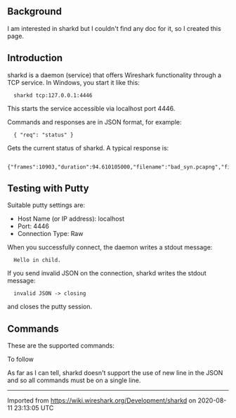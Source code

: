 ## Background

I am interested in sharkd but I couldn't find any doc for it, so I created this page.

## Introduction

sharkd is a daemon (service) that offers Wireshark functionality through a TCP service. In Windows, you start it like this:

``` 
  sharkd tcp:127.0.0.1:4446
```

This starts the service accessible via localhost port 4446.

Commands and responses are in JSON format, for example:

``` 
  { "req": "status" }
```

Gets the current status of sharkd. A typical response is:

``` 
  {"frames":10903,"duration":94.610105000,"filename":"bad_syn.pcapng","filesize":5472888}
```

## Testing with Putty

Suitable putty settings are:

  - Host Name (or IP address): localhost
  - Port: 4446
  - Connection Type: Raw

When you successfully connect, the daemon writes a stdout message:

``` 
  Hello in child.
```

If you send invalid JSON on the connection, sharkd writes the stdout message:

``` 
  invalid JSON -> closing
```

and closes the putty session.

## Commands

These are the supported commands:

To follow

As far as I can tell, sharkd doesn't support the use of new line in the JSON and so all commands must be on a single line.

---

Imported from https://wiki.wireshark.org/Development/sharkd on 2020-08-11 23:13:05 UTC
